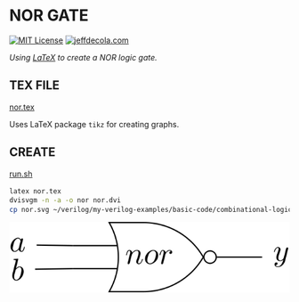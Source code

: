 # NOR GATE

[![MIT License](https://img.shields.io/:license-mit-blue.svg)](https://jeffdecola.mit-license.org)
[![jeffdecola.com](https://img.shields.io/badge/website-jeffdecola.com-blue)](https://jeffdecola.com)

_Using
[LaTeX](https://github.com/JeffDeCola/my-cheat-sheets/tree/master/software/development/languages/latex-cheat-sheet/)
to create a NOR logic gate._

## TEX FILE

[nor.tex](https://github.com/JeffDeCola/my-latex-renders/blob/master/mathematics/applied/electrical-engineering/combinational-logic/nor/nor.tex)

Uses LaTeX package `tikz` for creating graphs.

## CREATE

[run.sh](https://github.com/JeffDeCola/my-latex-renders/blob/master/mathematics/applied/electrical-engineering/combinational-logic/nor/run.sh)

```bash
latex nor.tex
dvisvgm -n -a -o nor nor.dvi
cp nor.svg ~/verilog/my-verilog-examples/basic-code/combinational-logic/nor2/svgs/.

```

<p align="center">
    <img src="nor.svg"
    align="middle"
</p>
